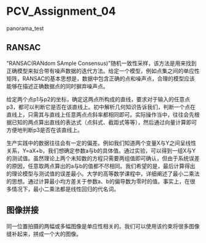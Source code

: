 # PCV_Assignment_04
panorama_test


## RANSAC
  "RANSAC(RANdom SAmple Consensus)"随机一致性采样，该方法是用来找到正确模型来拟合带有噪声数据的迭代方法。给定一个模型，例如点集之间的单应性矩阵，RANSAC的基本思想是，数据中包含正确的点和噪声点，合理的模型应该能够在描述正确数据点的同时摒弃噪声点。
  
  给定两个点p1与p2的坐标，确定这两点所构成的直线，要求对于输入的任意点p3，都可以判断它是否在该直线上。初中解析几何知识告诉我们，判断一个点在直线上，只需其与直线上任意两点点斜率都相同即可。实际操作当中，往往会先根据已知的两点算出直线的表达式（点斜式、截距式等等），然后通过向量计算即可方便地判断p3是否在该直线上。
  
  生产实践中的数据往往会有一定的偏差。例如我们知道两个变量X与Y之间呈线性关系，Y=aX+b，我们想确定参数a与b的具体值。通过实验，可以得到一组X与Y的测试值。虽然理论上两个未知数的方程只需要两组值即可确认，但由于系统误差的原因，任意取两点算出的a与b的值都不尽相同。我们希望的是，最后计算得出的理论模型与测试值的误差最小。大学的高等数学课程中，详细阐述了最小二乘法的思想。通过计算最小均方差关于参数a、b的偏导数为零时的值。事实上，在很多情况下，最小二乘法都是线性回归的代名词。
  
  
  
## 图像拼接
  同一位置拍摄的两幅或多幅图像是单应性相关的。我们可以使用该约束将很多图像缝补起来，拼成一个大的图像。
  
  

